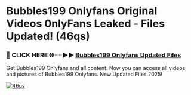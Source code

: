# Bubbles199 Onlyfans Original Videos 0nlyFans Leaked - Files Updated! (46qs)

<h3>🔴 CLICK HERE 🌐==►► <a href="https://tinyurl.com/ms9xzufz" rel="nofollow">Bubbles199 Onlyfans Updated Files</a></h3>

Get Bubbles199 Onlyfans and all content. Now you can access all videos and pictures of Bubbles199 Onlyfans. New Updated Files 2025!

[![46qs](https://i.imgur.com/ppqm5kG.gif)](https://tinyurl.com/ms9xzufz)
